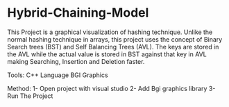 # Hybrid-Chaining-Model
This Project is a graphical visualization of hashing technique. 
Unlike the normal hashing technique in arrays, this project uses the concept of Binary Search trees (BST) and Self Balancing Trees (AVL). The keys are stored in the AVL while the actual value is stored in BST against that key in AVL making Searching, Insertion and Deletion faster. 

Tools: 
C++ Language
BGI Graphics

Method:
1- Open project with visual studio
2- Add Bgi graphics library
3- Run The Project
